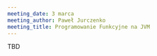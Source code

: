 ```yaml
---
meeting_date: 3 marca
meeting_author: Paweł Jurczenko
meeting_title: Programowanie Funkcyjne na JVM
---
```

TBD